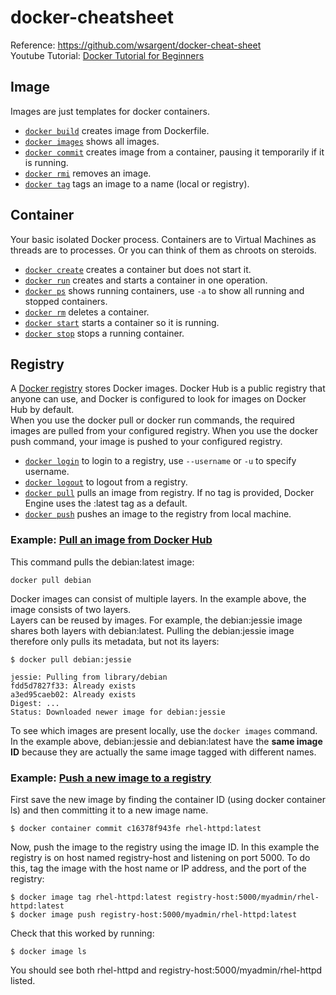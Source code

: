# docker-cheatsheet

Reference: https://github.com/wsargent/docker-cheat-sheet  
Youtube Tutorial: [Docker Tutorial for Beginners](https://www.youtube.com/watch?v=fqMOX6JJhGo&list=RDCMUC8butISFwT-Wl7EV0hUK0BQ&start_radio=1&t=18)  

## Image
Images are just templates for docker containers.
* [`docker build`](https://docs.docker.com/engine/reference/commandline/build) creates image from Dockerfile.
* [`docker images`](https://docs.docker.com/engine/reference/commandline/images) shows all images.
* [`docker commit`](https://docs.docker.com/engine/reference/commandline/commit) creates image from a container, pausing it temporarily if it is running.
* [`docker rmi`](https://docs.docker.com/engine/reference/commandline/rmi) removes an image.
* [`docker tag`](https://docs.docker.com/engine/reference/commandline/tag) tags an image to a name (local or registry).

## Container
Your basic isolated Docker process. Containers are to Virtual Machines as threads are to processes. Or you can think of them as chroots on steroids.
* [`docker create`](https://docs.docker.com/engine/reference/commandline/create) creates a container but does not start it.
* [`docker run`](https://docs.docker.com/engine/reference/commandline/run) creates and starts a container in one operation.
* [`docker ps`](https://docs.docker.com/engine/reference/commandline/ps) shows running containers, use `-a` to show all running and stopped containers.
* [`docker rm`](https://docs.docker.com/engine/reference/commandline/rm) deletes a container.
* [`docker start`](https://docs.docker.com/engine/reference/commandline/start) starts a container so it is running.
* [`docker stop`](https://docs.docker.com/engine/reference/commandline/stop) stops a running container.

## Registry
A [Docker registry](https://docs.docker.com/get-started/overview/#docker-registries) stores Docker images. Docker Hub is a public registry that anyone can use, and Docker is configured to look for images on Docker Hub by default.   
When you use the docker pull or docker run commands, the required images are pulled from your configured registry. When you use the docker push command, your image is pushed to your configured registry.

* [`docker login`](https://docs.docker.com/engine/reference/commandline/login) to login to a registry, use `--username` or `-u` to specify username.
* [`docker logout`](https://docs.docker.com/engine/reference/commandline/logout) to logout from a registry.
* [`docker pull`](https://docs.docker.com/engine/reference/commandline/pull) pulls an image from registry. If no tag is provided, Docker Engine uses the :latest tag as a default.
* [`docker push`](https://docs.docker.com/engine/reference/commandline/push) pushes an image to the registry from local machine.

### Example: [Pull an image from Docker Hub](https://docs.docker.com/engine/reference/commandline/pull/#pull-an-image-from-docker-hub)
This command pulls the debian:latest image:
```
docker pull debian
```  
Docker images can consist of multiple layers. In the example above, the image consists of two layers.  
Layers can be reused by images. For example, the debian:jessie image shares both layers with debian:latest. Pulling the debian:jessie image therefore only pulls its metadata, but not its layers:  
```
$ docker pull debian:jessie

jessie: Pulling from library/debian
fdd5d7827f33: Already exists
a3ed95caeb02: Already exists
Digest: ...
Status: Downloaded newer image for debian:jessie
```
To see which images are present locally, use the ```docker images``` command. In the example above, debian:jessie and debian:latest have the **same image ID** because they are actually the same image tagged with different names.   

### Example: [Push a new image to a registry](https://docs.docker.com/engine/reference/commandline/push/#push-a-new-image-to-a-registry)
First save the new image by finding the container ID (using docker container ls) and then committing it to a new image name.
```
$ docker container commit c16378f943fe rhel-httpd:latest
```
Now, push the image to the registry using the image ID. In this example the registry is on host named registry-host and listening on port 5000. To do this, tag the image with the host name or IP address, and the port of the registry:  
```
$ docker image tag rhel-httpd:latest registry-host:5000/myadmin/rhel-httpd:latest
$ docker image push registry-host:5000/myadmin/rhel-httpd:latest
```
Check that this worked by running:  
```
$ docker image ls
```
You should see both rhel-httpd and registry-host:5000/myadmin/rhel-httpd listed.  
